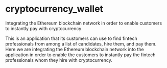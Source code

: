 # cryptocurrency_wallet
Integrating the Ethereum blockchain network in order to enable customers to instantly pay with cryptocurrency


This is an application that its customers can use to find fintech professionals from among a list of candidates, hire them, and pay them. Here we are integrating the Ethereum blockchain network into the application in order to enable the customers to instantly pay the fintech professionals whom they hire with cryptocurrency.
